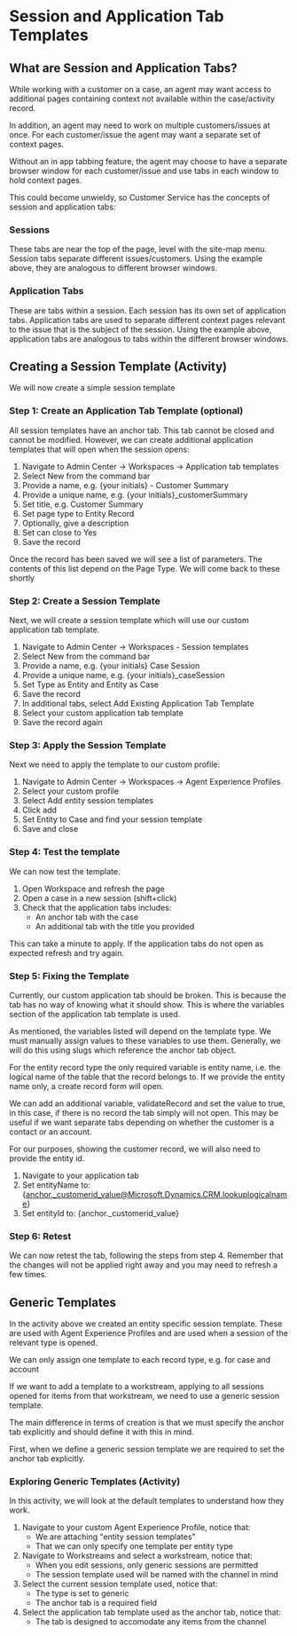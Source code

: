# Session and Application Tab Templates

## What are Session and Application Tabs?

While working with a customer on a case, an agent may want access to additional
pages containing context not available within the case/activity record.

In addition, an agent may need to work on multiple customers/issues at once. For
each customer/issue the agent may want a separate set of context pages.

Without an in app tabbing feature, the agent may choose to have a separate
browser window for each customer/issue and use tabs in each window to hold
context pages.

This could become unwieldy, so Customer Service has the concepts of session and
application tabs:

### Sessions

These tabs are near the top of the page, level with the site-map menu. Session
tabs separate different issues/customers. Using the example above, they are
analogous to different browser windows.

### Application Tabs

These are tabs within a session. Each session has its own set of application
tabs. Application tabs are used to separate different context pages relevant to
the issue that is the subject of the session. Using the example above,
application tabs are analogous to tabs within the different browser windows.

## Creating a Session Template (Activity)

We will now create a simple session template

### Step 1: Create an Application Tab Template (optional)

All session templates have an anchor tab. This tab cannot be closed and cannot
be modified. However, we can create additional application templates that will
open when the session opens:

1. Navigate to Admin Center -> Workspaces -> Application tab templates
2. Select New from the command bar
3. Provide a name, e.g. {your initials} - Customer Summary
4. Provide a unique name, e.g. {your initials}\_customerSummary
5. Set title, e.g. Customer Summary
6. Set page type to Entity Record
7. Optionally, give a description
8. Set can close to Yes
9. Save the record

Once the record has been saved we will see a list of parameters. The contents
of this list depend on the Page Type. We will come back to these shortly

### Step 2: Create a Session Template

Next, we will create a session template which will use our custom application
tab template.

1. Navigate to Admin Center -> Workspaces - Session templates
2. Select New from the command bar
3. Provide a name, e.g. {your initials} Case Session
4. Provide a unique name, e.g. {your initials}\_caseSession
5. Set Type as Entity and Entity as Case
6. Save the record
7. In additional tabs, select Add Existing Application Tab Template
8. Select your custom application tab template
9. Save the record again

### Step 3: Apply the Session Template

Next we need to apply the template to our custom profile:

1. Navigate to Admin Center -> Workspaces -> Agent Experience Profiles
2. Select your custom profile
3. Select Add entity session templates
4. Click add
5. Set Entity to Case and find your session template
6. Save and close

### Step 4: Test the template

We can now test the template.

1. Open Workspace and refresh the page
2. Open a case in a new session (shift+click)
3. Check that the application tabs includes:
   - An anchor tab with the case
   - An additional tab with the title you provided

This can take a minute to apply. If the application tabs do not open as expected
refresh and try again.

### Step 5: Fixing the Template

Currently, our custom application tab should be broken. This is because the tab
has no way of knowing what it should show. This is where the variables section
of the application tab template is used.

As mentioned, the variables listed will depend on the template type. We must
manually assign values to these variables to use them. Generally, we will do
this using slugs which reference the anchor tab object.

For the entity record type the only required variable is entity name, i.e. the
logical name of the table that the record belongs to. If we provide the entity
name only, a create record form will open.

We can add an additional variable, validateRecord and set the value to true,
in this case, if there is no record the tab simply will not open. This may be
useful if we want separate tabs depending on whether the customer is a contact
or an account.

For our purposes, showing the customer record, we will also need to provide the
entity id.

1. Navigate to your application tab
2. Set entityName to: {anchor._customerid_value@Microsoft.Dynamics.CRM.lookuplogicalname}
3. Set entityId to: {anchor.\_customerid_value}

### Step 6: Retest

We can now retest the tab, following the steps from step 4. Remember that the
changes will not be applied right away and you may need to refresh a few times.

## Generic Templates

In the activity above we created an entity specific session template. These are
used with Agent Experience Profiles and are used when a session of the relevant
type is opened.

We can only assign one template to each record type, e.g. for case and account

If we want to add a template to a workstream, applying to all sessions opened
for items from that workstream, we need to use a generic session template.

The main difference in terms of creation is that we must specify the anchor tab
explicitly and should define it with this in mind.

First, when we define a generic session template we are required to set the
anchor tab explicitly.

### Exploring Generic Templates (Activity)

In this activity, we will look at the default templates to understand how they
work.

1. Navigate to your custom Agent Experience Profile, notice that:
   - We are attaching "entity session templates"
   - That we can only specify one template per entity type
2. Navigate to Workstreams and select a workstream, notice that:
   - When you edit sessions, only generic sessions are permitted
   - The session template used will be named with the channel in mind
3. Select the current session template used, notice that:
   - The type is set to generic
   - The anchor tab is a required field
4. Select the application tab template used as the anchor tab, notice that:
   - The tab is designed to accomodate any items from the channel
